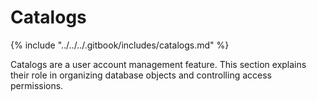 # Catalogs

{% include "../../../.gitbook/includes/catalogs.md" %}

Catalogs are a user account management feature. This section explains their role in organizing database objects and controlling access permissions.
